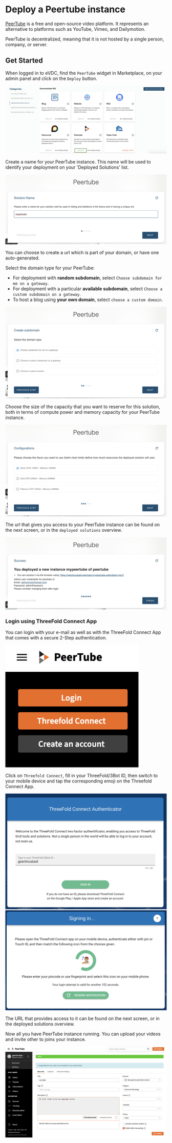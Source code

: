# Deploy a Peertube instance

[PeerTube](https://joinpeertube.org/) is a free and open-source video platform. It represents an alternative to platforms such as YouTube, Vimeo, and Dailymotion.

PeerTube is decentralized, meaning that it is not hosted by a single person, company, or server.

## Get Started

When logged in to eVDC, find the `PeerTube` widget in Marketplace, on your admin panel and click on the `Deploy` button.

![](img/evdc_marketplace_peertube_widget.jpg)

Create a name for your PeerTube instance. This name will be used to identify your deployment on your 'Deployed Solutions' list.

![](img/evdc_peertube_01_name.jpg ':size=600')

You can choose to create a url which is part of your domain, or have one auto-generated. 

Select the domain type for your PeerTube:
- For deployment with **random subdomain**, select `Choose subdomain for me on a gateway`. 
- For deployment with a particular **available subdomain**, select `Choose a custom subdomain on a gateway`. 
- To host a blog using **your own domain**, select `choose a custom domain`.

![](img/evdc_peertube_02_domain.jpg ':size=600')

Choose the size of the capacity that you want to reserve for this solution, both in terms of compute power and memory capacity for your PeerTube instance.

![](img/evdc_peertube_03_flavour.jpg ':size=600')

The url that gives you access to your PeerTube instance can be found on the next screen, or in the `deployed solutions` overview.

![](img/evdc_peertube_04_success.jpg ':size=600')


### Login using ThreeFold Connect App

You can login with your e-mail as well as with the ThreeFold Connect App that comes with a secure 2-Step authentication. 

![](img/evdc_peertube_05_login.jpg ':size=200')

Click on `Threefold Connect`, fill in your ThreeFold/3Bot ID, then switch to your mobile device and tap the corresponding emoji on the Threefold Connect App.

![](img/evdc_tfc_login.jpg ':size=400')
![](img/evdc_tfc_sso.jpg ':size=400')

The URL that provides access to it can be found on the next screen, or in the deployed solutions overview. 

Now all you have PeerTube instance running. You can upload your videos and invite other to joins your instance. 

![](img/evdc_peertube_07_runs.jpg)